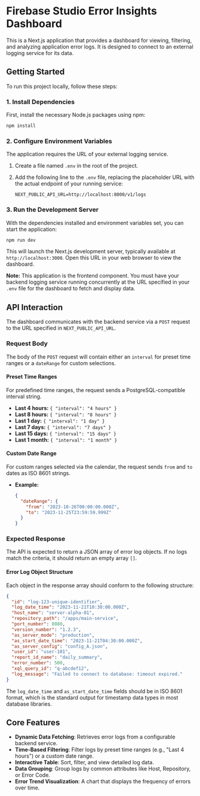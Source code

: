 # Firebase Studio Error Insights Dashboard

This is a Next.js application that provides a dashboard for viewing, filtering, and analyzing application error logs. It is designed to connect to an external logging service for its data.

## Getting Started

To run this project locally, follow these steps:

### 1. Install Dependencies

First, install the necessary Node.js packages using npm:

```bash
npm install
```

### 2. Configure Environment Variables

The application requires the URL of your external logging service.

1.  Create a file named `.env` in the root of the project.
2.  Add the following line to the `.env` file, replacing the placeholder URL with the actual endpoint of your running service:

    ```env
    NEXT_PUBLIC_API_URL=http://localhost:8000/v1/logs
    ```

### 3. Run the Development Server

With the dependencies installed and environment variables set, you can start the application:

```bash
npm run dev
```

This will launch the Next.js development server, typically available at `http://localhost:3000`. Open this URL in your web browser to view the dashboard.

**Note:** This application is the frontend component. You must have your backend logging service running concurrently at the URL specified in your `.env` file for the dashboard to fetch and display data.

## API Interaction

The dashboard communicates with the backend service via a `POST` request to the URL specified in `NEXT_PUBLIC_API_URL`.

### Request Body

The body of the `POST` request will contain either an `interval` for preset time ranges or a `dateRange` for custom selections.

#### Preset Time Ranges

For predefined time ranges, the request sends a PostgreSQL-compatible interval string.

*   **Last 4 hours:** `{ "interval": "4 hours" }`
*   **Last 8 hours:** `{ "interval": "8 hours" }`
*   **Last 1 day:** `{ "interval": "1 day" }`
*   **Last 7 days:** `{ "interval": "7 days" }`
*   **Last 15 days:** `{ "interval": "15 days" }`
*   **Last 1 month:** `{ "interval": "1 month" }`

#### Custom Date Range

For custom ranges selected via the calendar, the request sends `from` and `to` dates as ISO 8601 strings.

*   **Example:**
    ```json
    {
      "dateRange": {
        "from": "2023-10-26T00:00:00.000Z",
        "to": "2023-11-25T23:59:59.999Z"
      }
    }
    ```

### Expected Response

The API is expected to return a JSON array of error log objects. If no logs match the criteria, it should return an empty array `[]`.

#### Error Log Object Structure

Each object in the response array should conform to the following structure:

```json
{
  "id": "log-123-unique-identifier",
  "log_date_time": "2023-11-21T10:30:00.000Z",
  "host_name": "server-alpha-01",
  "repository_path": "/apps/main-service",
  "port_number": 8080,
  "version_number": "1.2.3",
  "as_server_mode": "production",
  "as_start_date_time": "2023-11-21T04:30:00.000Z",
  "as_server_config": "config_A.json",
  "user_id": "user-101",
  "report_id_name": "daily_summary",
  "error_number": 500,
  "xql_query_id": "q-abcdef12",
  "log_message": "Failed to connect to database: timeout expired."
}
```

The `log_date_time` and `as_start_date_time` fields should be in ISO 8601 format, which is the standard output for timestamp data types in most database libraries.

## Core Features

*   **Dynamic Data Fetching**: Retrieves error logs from a configurable backend service.
*   **Time-Based Filtering**: Filter logs by preset time ranges (e.g., "Last 4 hours") or a custom date range.
*   **Interactive Table**: Sort, filter, and view detailed log data.
*   **Data Grouping**: Group logs by common attributes like Host, Repository, or Error Code.
*   **Error Trend Visualization**: A chart that displays the frequency of errors over time.

